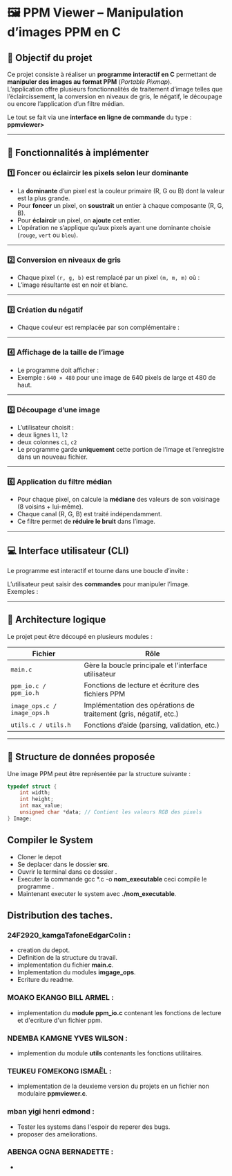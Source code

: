 # 🖼️ PPM Viewer – Manipulation d’images PPM en C

## 🎯 Objectif du projet

Ce projet consiste à réaliser un **programme interactif en C** permettant de **manipuler des images au format PPM** (*Portable Pixmap*).  
L’application offre plusieurs fonctionnalités de traitement d’image telles que l’éclaircissement, la conversion en niveaux de gris, le négatif, le découpage ou encore l’application d’un filtre médian.

Le tout se fait via une **interface en ligne de commande** du type : **ppmviewer>**


---

## 🧩 Fonctionnalités à implémenter

### 1️⃣ Foncer ou éclaircir les pixels selon leur dominante
- La **dominante** d’un pixel est la couleur primaire (R, G ou B) dont la valeur est la plus grande.
- Pour **foncer** un pixel, on **soustrait** un entier à chaque composante (R, G, B).
- Pour **éclaircir** un pixel, on **ajoute** cet entier.
- L’opération ne s’applique qu’aux pixels ayant une dominante choisie (`rouge`, `vert` ou `bleu`).

---

### 2️⃣ Conversion en niveaux de gris
- Chaque pixel `(r, g, b)` est remplacé par un pixel `(m, m, m)` où :
- L’image résultante est en noir et blanc.

---

### 3️⃣ Création du négatif
- Chaque couleur est remplacée par son complémentaire :

---

### 4️⃣ Affichage de la taille de l’image
- Le programme doit afficher :
- Exemple : `640 × 480` pour une image de 640 pixels de large et 480 de haut.

---

### 5️⃣ Découpage d’une image
- L’utilisateur choisit :
- deux lignes `l1`, `l2`
- deux colonnes `c1`, `c2`
- Le programme garde **uniquement** cette portion de l’image et l’enregistre dans un nouveau fichier.

---

### 6️⃣ Application du filtre médian
- Pour chaque pixel, on calcule la **médiane** des valeurs de son voisinage (8 voisins + lui-même).
- Chaque canal (R, G, B) est traité indépendamment.
- Ce filtre permet de **réduire le bruit** dans l’image.

---

## 💻 Interface utilisateur (CLI)

Le programme est interactif et tourne dans une boucle d’invite :


L’utilisateur peut saisir des **commandes** pour manipuler l’image.  
Exemples :


---

## 🧠 Architecture logique

Le projet peut être découpé en plusieurs modules :

| Fichier | Rôle |
|----------|------|
| `main.c` | Gère la boucle principale et l’interface utilisateur |
| `ppm_io.c / ppm_io.h` | Fonctions de lecture et écriture des fichiers PPM |
| `image_ops.c / image_ops.h` | Implémentation des opérations de traitement (gris, négatif, etc.) |
| `utils.c / utils.h` | Fonctions d’aide (parsing, validation, etc.) |

---

## 🧱 Structure de données proposée

Une image PPM peut être représentée par la structure suivante :

```c
typedef struct {
    int width;
    int height;
    int max_value;
    unsigned char *data; // Contient les valeurs RGB des pixels
} Image;
```

## Compiler le System
- Cloner le depot 
- Se deplacer dans le dossier **src**.
- Ouvrir le terminal dans ce dossier .
- Executer la commande gcc *.c  -o **nom_executable** ceci compile le programme .
- Maintenant executer le system avec  **./nom_executable**.

## Distribution des taches.

### 24F2920_kamgaTafoneEdgarColin :

- creation du depot.
- Definition de la structure du travail.
- implementation du fichier **main.c**.
- Implementation du modules  **imgage_ops**.
- Ecriture du readme.

### MOAKO EKANGO BILL ARMEL :

- implementation du **module ppm_io.c** contenant les fonctions de lecture et d'ecriture d'un fichier ppm.

### NDEMBA KAMGNE YVES WILSON : 

- implemention du module **utils** contenants les fonctions utilitaires.

### TEUKEU FOMEKONG ISMAËL : 

- implementation de la deuxieme version du projets en un fichier non modulaire **ppmviewer.c**.

### mban yigi henri edmond :

- Tester les systems dans l'espoir de reperer des bugs.
- proposer des ameliorations.

### ABENGA OGNA BERNADETTE : 

- 

